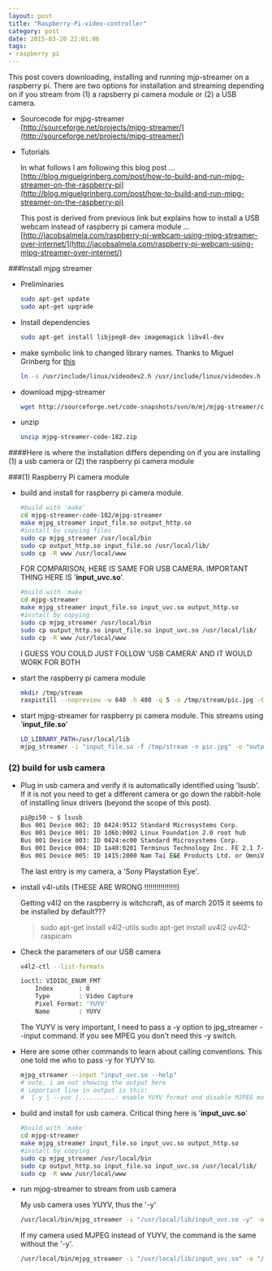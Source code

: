```yaml
---
layout: post
title: "Raspberry-Pi-video-controller"
category: post
date: 2015-03-20 22:01:06
tags:
- raspberry pi
---
```


This post covers downloading, installing and running mjp-streamer on a raspberry pi. There are two options for installation and streaming depending on if you stream from (1) a rapsberry pi camera module or (2) a USB camera.

- Sourcecode for mjpg-streamer  
    [http://sourceforge.net/projects/mjpg-streamer/](http://sourceforge.net/projects/mjpg-streamer/)

- Tutorials  

    In what follows I am following this blog post ...
    [http://blog.miguelgrinberg.com/post/how-to-build-and-run-mjpg-streamer-on-the-raspberry-pi](http://blog.miguelgrinberg.com/post/how-to-build-and-run-mjpg-streamer-on-the-raspberry-pi)

    This post is derived from previous link but explains how to install a USB webcam instead of raspberry pi camera module ...
    [http://jacobsalmela.com/raspberry-pi-webcam-using-mjpg-streamer-over-internet/](http://jacobsalmela.com/raspberry-pi-webcam-using-mjpg-streamer-over-internet/)

###Install mjpg streamer

- Preliminaries  

	```bash
	sudo apt-get update  
	sudo apt-get upgrade  
	```
    
- Install dependencies

    ```bash
    sudo apt-get install libjpeg8-dev imagemagick libv4l-dev
    ```
    
- make symbolic link to changed library names. Thanks to Miguel Grinberg for [this](http://blog.miguelgrinberg.com/post/how-to-build-and-run-mjpg-streamer-on-the-raspberry-pi])
    
    ```bash
    ln -s /usr/include/linux/videodev2.h /usr/include/linux/videodev.h
    ```
    
- download mjpg-streamer

    ```bash
    wget http://sourceforge.net/code-snapshots/svn/m/mj/mjpg-streamer/code/mjpg-streamer-code-182.zip
    ```
    
- unzip

    ```bash
    unzip mjpg-streamer-code-182.zip  
    ```
    
####Here is where the installation differs depending on if you are installing (1) a usb camera or (2) the raspberry pi camera module

###(1) Raspberry Pi camera module
- build and install for raspberry pi camera module.  

    ```bash
    #build with 'make'
    cd mjpg-streamer-code-182/mjpg-streamer  
    make mjpg_streamer input_file.so output_http.so  
    #install by copying files
    sudo cp mjpg_streamer /usr/local/bin  
    sudo cp output_http.so input_file.so /usr/local/lib/  
    sudo cp -R www /usr/local/www      
    ```
  
    FOR COMPARISON, HERE IS SAME FOR USB CAMERA. IMPORTANT THING HERE IS '**input_uvc.so**'.
    
    ```bash
    #build with 'make'
    cd mjpg-streamer
    make mjpg_streamer input_file.so input_uvc.so output_http.so
    #install by copying
    sudo cp mjpg_streamer /usr/local/bin
    sudo cp output_http.so input_file.so input_uvc.so /usr/local/lib/
    sudo cp -R www /usr/local/www
    ```
  
    I GUESS YOU COULD JUST FOLLOW 'USB CAMERA' AND IT WOULD WORK FOR BOTH
    
- start the raspberry pi camera module

    ```bash
    mkdir /tmp/stream  
    raspistill --nopreview -w 640 -h 480 -q 5 -o /tmp/stream/pic.jpg -tl 100 -t 9999999 -th 0:0:0 &  
    ```
    
- start mjpg-streamer for raspberry pi camera module. This streams using '**input_file.so**'

    ```bash
    LD_LIBRARY_PATH=/usr/local/lib  
    mjpg_streamer -i "input_file.so -f /tmp/stream -n pic.jpg" -o "output_http.so -w /usr/local/www"
    ```
    
### (2) build for usb camera

- Plug in usb camera and verify it is automatically identified using 'lsusb'. If it is not you need to get a different camera or go down the rabbit-hole of installing linux drivers (beyond the scope of this post).  

	```bash
	pi@pi50 ~ $ lsusb  
	Bus 001 Device 002: ID 0424:9512 Standard Microsystems Corp.  
	Bus 001 Device 001: ID 1d6b:0002 Linux Foundation 2.0 root hub  
	Bus 001 Device 003: ID 0424:ec00 Standard Microsystems Corp.  
	Bus 001 Device 004: ID 1a40:0201 Terminus Technology Inc. FE 2.1 7-port Hub  
	Bus 001 Device 005: ID 1415:2000 Nam Tai E&E Products Ltd. or OmniVision Technologies, Inc. Sony Playstation Eye  
    ```

    The last entry is my camera, a 'Sony Playstation Eye'.
    
- install v4l-utils (THESE ARE WRONG !!!!!!!!!!!!!!!!)
    
    Getting v4l2 on the raspberry is witchcraft, as of march 2015 it seems to be installed by default???
    > sudo apt-get install v4l2-utils
    > sudo apt-get install uv4l2 uv4l2-raspicam
    
- Check the parameters of our USB camera  
	
	```bash
	v4l2-ctl --list-formats  
	
	ioctl: VIDIOC_ENUM_FMT  
		Index       : 0  
		Type        : Video Capture  
		Pixel Format: 'YUYV'  
		Name        : YUYV  
    ```
    
    The YUYV is very important, I need to pass a -y option to jpg_streamer --input command. If you see MPEG you don't need this -y switch.

- Here are some other commands to learn about calling conventions. This one told me who to pass -y for YUYV to. 
     
    ```bash
    mjpg_streamer --input "input_uvc.so --help"
    # note, i am not showing the output here
    # important line in output is this:
    #  [-y | --yuv ]..........: enable YUYV format and disable MJPEG mode
    ```

- build and install for usb camera. Critical thing here is '**input_uvc.so**'

    ```bash
    #build with 'make'
    cd mjpg-streamer
    make mjpg_streamer input_file.so input_uvc.so output_http.so
    #install by copying
    sudo cp mjpg_streamer /usr/local/bin
    sudo cp output_http.so input_file.so input_uvc.so /usr/local/lib/
    sudo cp -R www /usr/local/www
    ```
    
- run mjpg-streamer to stream from usb camera
    
    My usb camera uses YUYV, thus the '-y'
    
    ```bash
    /usr/local/bin/mjpg_streamer -i "/usr/local/lib/input_uvc.so -y" -o "/usr/local/lib/output_http.so -w /usr/local/www"
    ```

    If my camera used MJPEG instead of YUYV, the command is the same without the '-y'.
    
    ```bash
    /usr/local/bin/mjpg_streamer -i "/usr/local/lib/input_uvc.so" -o "/usr/local/lib/output_http.so -w /usr/local/www"
    ```
    
###
